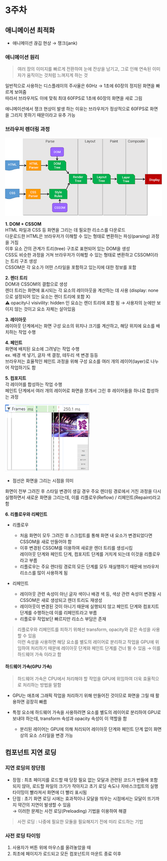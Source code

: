# 3주차

## 애니메이션 최적화

- 애니메이션 끊김 현상 → 쟁크(jank)

### 애니메이션 원리

> 여러 장의 이미지를 빠르게 전환하여 눈에 잔상을 남기고, 그로 인해 연속된 이미자가 움직이는 것처럼 느껴지게 하는 것

일반적으로 사용하는 디스플레이의 주사율은 60Hz → 1초에 60장의 정지된 화면을 빠르게 보여줌 <br/>
따라서 브라우저도 이에 맞춰 최대 60FPS로 1초에 60장의 화면을 새로 그림

애니메이션에서 쟁크 현상이 발생 하는 이유는 브라우저가 정상적으로 60FPS로 화면을 그리지 못하기 때문이라고 유추 가능

### 브라우저 렌더링 과정

![Alt text](image.png)

**1. DOM + CSSOM** <br/>
HTML 파일과 CSS 등 화면을 그리는 데 필요한 리소스를 다운로드 <br/>
다운로드한 HTML은 브라우저가 이해할 수 있는 형태로 변환하는 파싱(parsing) 과정을 거침 <br/>
이후 요소 간의 관계가 트리(tree) 구조로 표현되어 있는 DOM을 생성 <br/>
CSS도 비슷한 과정을 거쳐 브라우저가 이해할 수 있는 형태로 변환하고 CSSOM이라는 트리 구조 생성 <br/>
CSSOM은 각 요소가 어떤 스타일을 포함하고 있는지에 대한 정보를 포함 <br/>

**2. 렌더 트리** <br/>
DOM과 CSSOM의 결합으로 생성 <br/>
렌더 트리는 화면에 표시되는 각 요소의 레이아웃을 계산하는 데 사용 (display: none으로 설정되어 있는 요소는 렌더 트리에 포함 X) <br/>
⚠️ opacity나 visivility: hidden 인 요쇼는 렌더 트리에 포함 됨 → 사용자의 눈에만 보이지 않는 것이고 요소 자체는 살아있음 <br/>

**3. 레이아웃** <br/>
레이아웃 단계에서는 화면 구성 요소의 위치나 크기를 계산하고, 해당 위치에 요소를 배치하는 작업 수행

**4. 페인트** <br/>
화면에 배치된 요소에 그려넣는 작업 수행 <br/>
ex. 배경 색 넣기, 글자 색 결정, 테두리 색 변경 등등 <br/>
브라우저는 효율적인 페인트 과정을 위해 구성 요소를 여러 개의 레이어(layer)로 나누어 작업하기도 함 <br/>

**5. 컴포지트** <br/>
각 레이어를 합성하는 작업 수행 <br/>
페인트 단계에서 여러 개의 레이어로 화면을 쪼개서 그린 후 레이어들을 하나로 합성하는 과정 <br/>

![Alt text](image-1.png)

- 점선은 화면을 그리는 시점을 의미

화면이 전부 그려진 후 스타일 변경이 생길 경우 주요 렌더링 경로에서 거친 과정을 다시 실행하면서 새로운 화면을 그리는데, 이를 리플로우(Reflow) / 리페인트(Repaint)라고 함

**6. 리플로우와 리페인트** <br/>

- 리플로우 <br/>

  - 처음 화면이 모두 그려진 후 스크립트를 통해 화면 내 요소가 변경되었다면 CSSOM을 새로 만들어야 함 <br/>
  - 이후 변경된 CSSOM를 이용하여 새로운 렌더 트리를 생성시킴 <br/>
    레이아웃 단계와 페인트 단계, 컴포지트 단계를 거치게 되는데 이것을 리플로우라고 부름 <br/>
  - 리플로우는 주요 렌더링 경로의 모든 단계를 모두 재실행하기 때문에 브라우저 리소스를 많이 사용하게 됨 <br/>

- 리페인트 <br/>
  - 레이아웃 관련 속성이 아닌 글자 색이나 배경 색 등, 색상 관련 속성이 변경될 시 CSSOM은 새로 생성되고 렌더 트리도 재생성 <br/>
  - 레이아웃이 변경된 것이 아니기 때문에 실행되지 않고 페인트 단계와 컴포지트 단계를 수행하는데 이를 리페인트라고 부름 <br/>
  - 리플로우 작업보단 빠르지만 리소스 부담은 존재 <br/>

> 리플로우와 리페인트를 피하기 위해선 transform, opacity와 같은 속성을 사용할 수 있음 <br/>
> 이런 속성을 사용하면 해당 요소를 별도의 레이어로 분리하고 작업을 GPU에 위임하여 처리하기 때문에 레이아웃 단계와 페인트 단계를 건너 뛸 수 있음 → 이를 하드웨어 가속 이라고 함

#### 하드웨어 가속(GPU 가속)

> 하드웨어 가속은 CPU에서 처리해야 할 작업을 GPU에 위임하여 더욱 효율적으로 처리하는 방법을 말함<br/>

- GPU는 애초에 그래픽 작업을 처리하기 위해 만들어진 것이므로 화면을 그릴 때 활용하면 굉장히 빠름

- 특정 요소에 하드웨어 가속을 사용하려면 요소를 별도의 레이어로 분리하여 GPU로 보내야 하는데, transform 속성과 opacity 속성이 이 역할을 함
  - 분리된 레이어는 GPU에 의해 처리되어 레이아웃 단계와 페인트 단계 없이 화면상의 요소 스타일을 변경 가능

## 컴포넌트 지연 로딩

### 지연 로딩의 장단점

- 장점 : 최초 페이지를 로드할 때 당장 필요 없는 모달과 관련된 코드가 번들에 포함되지 않아, 로드할 파일의 크기가 작아지고 초기 로딩 속도나 자바스크립트의 실행 타이밍이 빨라져서 화면에 더 빨리 표시됨
- 단점 : 초기 화면 로딩 시에는 효과적이나 모달을 띄우는 시점에서는 모달이 뜨기까지 약간의 지연이 발생할 수 있음<br/>
  → 이러한 문제는 사전 로딩(Preloading) 기법을 이용하여 해결

> 사전 로딩 : 나중에 필요한 모듈을 필요해지기 전에 미리 로드하는 기법

### 사전 로딩 타이밍

1. 사용자가 버튼 위에 마우스를 올려놓았을 때
2. 최초에 페이지가 로드되고 모든 컴포넌트의 마운트 종료 이후
